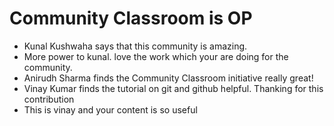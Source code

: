 # Community Classroom is OP

- Kunal Kushwaha says that this community is amazing.
- More power to kunal. love the work which your are doing for the community.
- Anirudh Sharma finds the Community Classroom initiative really great!
- Vinay Kumar finds the tutorial on git and github helpful. Thanking for this contribution
- This is vinay and your content is so useful
